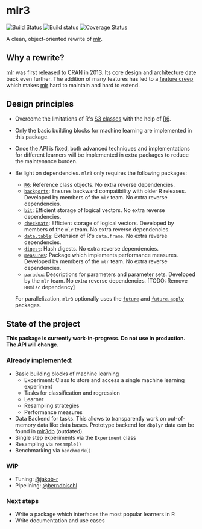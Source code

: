 # mlr3

[![Build Status](https://travis-ci.org/mlr-org/mlr3.svg?branch=master)](https://travis-ci.org/mlr-org/mlr3)
[![Build status](https://ci.appveyor.com/api/projects/status/00pdxs8n457tsfd1/branch/master?svg=true)](https://ci.appveyor.com/project/mllg/mlr3/branch/master)
<a href="https://codecov.io/gh/mlr-org/mlr3"><img src="https://codecov.io/gh/mlr-org/mlr3/branch/master/graph/badge.svg" alt="Coverage Status"/></a>

A clean, object-oriented rewrite of [mlr](https://github.com/mlr-org/mlr).

## Why a rewrite?

[mlr](https://github.com/mlr-org/mlr) was first released to [CRAN](https://cran.r-project.org/package=mlr) in 2013.
Its core design and architecture date back even further.
The addition of many features has led to a [feature creep](https://en.wikipedia.org/wiki/Feature_creep) which makes [mlr](https://github.com/mlr-org/mlr) hard to maintain and hard to extend.


## Design principles

* Overcome the limitations of R's [S3 classes](https://adv-r.hadley.nz/s3.html) with the help of [R6](https://cran.r-project.org/package=R6).
* Only the basic building blocks for machine learning are implemented in this package.
* Once the API is fixed, both advanced techniques and implementations for different learners will be implemented in extra packages to reduce the maintenance burden.
* Be light on dependencies. `mlr3` only requires the following packages:
    - [`R6`](https://cran.r-project.org/package=R6): Reference class objects. No extra reverse dependencies.
    - [`backports`](https://cran.r-project.org/package=backports): Ensures backward compatibility with older R releases. Developed by members of the `mlr` team. No extra reverse dependencies.
    - [`bit`](https://cran.r-project.org/package=bit): Efficient storage of logical vectors. No extra reverse dependencies.
    - [`checkmate`](https://cran.r-project.org/package=checkmate): Efficient storage of logical vectors. Developed by members of the `mlr` team. No extra reverse dependencies.
    - [`data.table`](https://cran.r-project.org/package=data.table): Extension of R's `data.frame`. No extra reverse dependencies.
    - [`digest`](https://cran.r-project.org/package=digest): Hash digests. No extra reverse dependencies.
    - [`measures`](https://cran.r-project.org/package=measures): Package which implements performance measures. Developed by members of the `mlr` team. No extra reverse dependencies.
    - [`paradox`](https://cran.r-project.org/package=measures): Descriptions for parameters and parameter sets. Developed by the `mlr` team. No extra reverse dependencies. [TODO: Remove `BBmisc` dependency]

  For parallelization, `mlr3` optionally uses the [`future`](https://cran.r-project.org/package=future) and [`future.apply`](https://cran.r-project.org/package=future.apply) packages.


## State of the project

**This package is currently work-in-progress. Do not use in production. The API will change.**


### Already implemented:

* Basic building blocks of machine learning
    - Experiment: Class to store and access a single machine learning experiment
    - Tasks for classification and regression
    - Learner
    - Resampling strategies
    - Performance measures
* Data Backend for tasks. This allows to transparently work on out-of-memory data like data bases.
  Prototype backend for `dbplyr` data can be found in [mlr3db](https://github.com/mlr-org/mlr3db) (outdated).
* Single step experiments via the `Experiment` class
* Resampling via `resample()`
* Benchmarking via `benchmark()`


### WiP

* Tuning: [@jakob-r](https://github.com/jakob-r)
* Pipelining: [@berndbischl](https://github.com/berndbischl)


### Next steps

* Write a package which interfaces the most popular learners in R
* Write documentation and use cases
